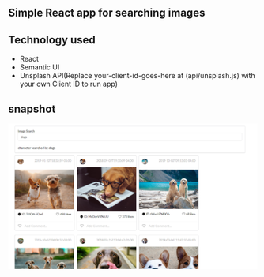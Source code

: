 ## Simple React app for searching images

## Technology used

- React
- Semantic UI
- Unsplash API(Replace your-client-id-goes-here at (api/unsplash.js) with your own Client ID to run app)

## snapshot

![picture alt](./snap/snap.png)
